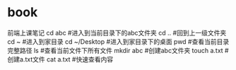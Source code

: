 # book
前端上课笔记
cd abc    #进入到当前目录下的abc文件夹
cd ..     #回到上一级文件夹
cd ~      #进入到家目录
cd ~/Desktop  #进入到家目录下的桌面
pwd       #查看当前目录完整路径
ls        #查看当前文件下所有文件
mkdir abc #创建abc文件夹
touch a.txt #创建a.txt文件
cat a.txt #快速查看内容
